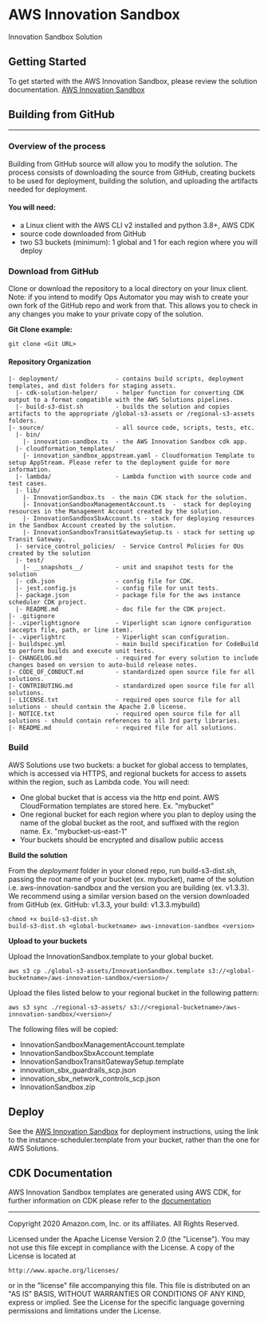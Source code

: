 # AWS Innovation Sandbox

Innovation Sandbox Solution

## Getting Started

To get started with the AWS Innovation Sandbox, please review the solution documentation. [AWS Innovation Sandbox](<Solution URL>)

## Building from GitHub
***

### Overview of the process

Building from GitHub source will allow you to modify the solution. The process consists of downloading the source from GitHub, creating buckets to be used for deployment, building the solution, and uploading the artifacts needed for deployment.

#### You will need:

* a Linux client with the AWS CLI v2 installed and python 3.8+, AWS CDK
* source code downloaded from GitHub
* two S3 buckets (minimum): 1 global and 1 for each region where you will deploy

### Download from GitHub

Clone or download the repository to a local directory on your linux client. Note: if you intend to modify Ops Automator you may wish to create your own fork of the GitHub repo and work from that. This allows you to check in any changes you make to your private copy of the solution.

**Git Clone example:**

```
git clone <Git URL>
```



#### Repository Organization

```
|- deployment/                - contains build scripts, deployment templates, and dist folders for staging assets.
  |- cdk-solution-helper/     - helper function for converting CDK output to a format compatible with the AWS Solutions pipelines.
  |- build-s3-dist.sh         - builds the solution and copies artifacts to the appropriate /global-s3-assets or /regional-s3-assets folders.
|- source/                    - all source code, scripts, tests, etc.
  |- bin/
    |- innovation-sandbox.ts  - the AWS Innovation Sandbox cdk app.
  |- cloudformation_templates/
    |- innovation_sandbox_appstream.yaml - Cloudformation Template to setup AppStream. Please refer to the deployment guide for more information.
  |- lambda/                  - Lambda function with source code and test cases.        
  |- lib/
    |- InnovationSandbox.ts  - the main CDK stack for the solution.
    |- InnovationSandboxManagementAccount.ts  -  stack for deploying resources in the Management Account created by the solution.
    |- InnovationSandboxSbxAccount.ts - stack for deploying resources in the Sandbox Account created by the solution.
    |- InnovationSandboxTransitGatewaySetup.ts - stack for setting up Transit Gateway.
  |- service_control_policies/  - Service Control Policies for OUs created by the solution
  |- test/
    |- __snapshots__/         - unit and snapshot tests for the solution
  |- cdk.json                 - config file for CDK.
  |- jest.config.js           - config file for unit tests.
  |- package.json             - package file for the aws instance scheduler CDK project.
  |- README.md                - doc file for the CDK project.
|- .gitignore
|- .viperlightignore          - Viperlight scan ignore configuration  (accepts file, path, or line item).
|- .viperlightrc              - Viperlight scan configuration.
|- buildspec.yml              - main build specification for CodeBuild to perform builds and execute unit tests.
|- CHANGELOG.md               - required for every solution to include changes based on version to auto-build release notes.
|- CODE_OF_CONDUCT.md         - standardized open source file for all solutions.
|- CONTRIBUTING.md            - standardized open source file for all solutions.
|- LICENSE.txt                - required open source file for all solutions - should contain the Apache 2.0 license.
|- NOTICE.txt                 - required open source file for all solutions - should contain references to all 3rd party libraries.
|- README.md                  - required file for all solutions.

```

### Build

AWS Solutions use two buckets: a bucket for global access to templates, which is accessed via HTTPS, and regional buckets for access to assets within the region, such as Lambda code. You will need:

* One global bucket that is access via the http end point. AWS CloudFormation templates are stored here. Ex. "mybucket"
* One regional bucket for each region where you plan to deploy using the name of the global bucket as the root, and suffixed with the region name. Ex. "mybucket-us-east-1"
* Your buckets should be encrypted and disallow public access

**Build the solution**

From the *deployment* folder in your cloned repo, run build-s3-dist.sh, passing the root name of your bucket (ex. mybucket), name of the solution i.e. aws-innovation-sandbox and the version you are building (ex. v1.3.3). We recommend using a similar version based on the version downloaded from GitHub (ex. GitHub: v1.3.3, your build: v1.3.3.mybuild)

```
chmod +x build-s3-dist.sh
build-s3-dist.sh <global-bucketname> aws-innovation-sandbox <version>
```


**Upload to your buckets**

Upload the InnovationSandbox.template to your global bucket.
```
aws s3 cp ./global-s3-assets/InnovationSandbox.template s3://<global-bucketname>/aws-innovation-sandbox/<version>/
```


Upload the files listed below to your regional bucket in the following pattern:

```
aws s3 sync ./regional-s3-assets/ s3://<regional-bucketname>/aws-innovation-sandbox/<version>/
```
The following files will be copied:
- InnovationSandboxManagementAccount.template  
- InnovationSandboxSbxAccount.template  
- InnovationSandboxTransitGatewaySetup.template  
- innovation_sbx_guardrails_scp.json  
- innovation_sbx_network_controls_scp.json  
- InnovationSandbox.zip  


## Deploy

See the [AWS Innovation Sandbox](<URL>) for deployment instructions, using the link to the instance-scheduler.template from your bucket, rather than the one for AWS Solutions.

## CDK Documentation

AWS Innovation Sandbox templates are generated using AWS CDK, for further information on CDK please refer to the [documentation](https://docs.aws.amazon.com/cdk/latest/guide/getting_started.html)


***

Copyright 2020 Amazon.com, Inc. or its affiliates. All Rights Reserved.

Licensed under the Apache License Version 2.0 (the "License"). You may not use this file except in compliance with the License. A copy of the License is located at

    http://www.apache.org/licenses/

or in the "license" file accompanying this file. This file is distributed on an "AS IS" BASIS, WITHOUT WARRANTIES OR CONDITIONS OF ANY KIND, express or implied. See the License for the specific language governing permissions and limitations under the License.
